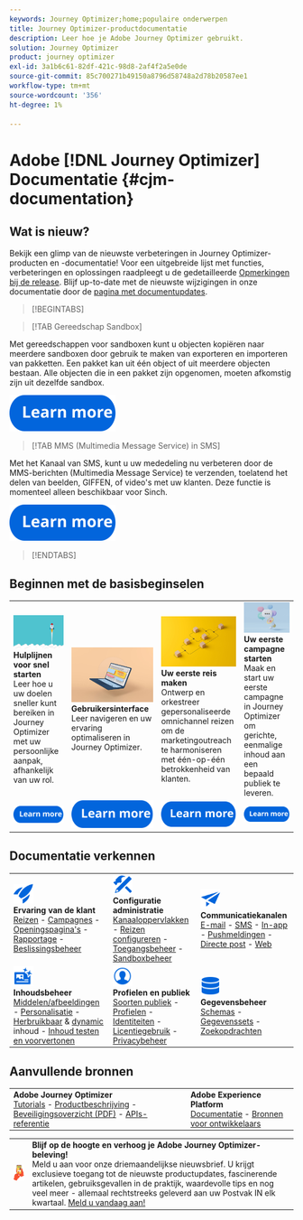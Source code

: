 ```yaml
---
keywords: Journey Optimizer;home;populaire onderwerpen
title: Journey Optimizer-productdocumentatie
description: Leer hoe je Adobe Journey Optimizer gebruikt.
solution: Journey Optimizer
product: journey optimizer
exl-id: 3a1b6c61-82df-421c-98d8-2af4f2a5e0de
source-git-commit: 85c700271b49150a8796d58748a2d78b20587ee1
workflow-type: tm+mt
source-wordcount: '356'
ht-degree: 1%

---
```


# Adobe [!DNL Journey Optimizer] Documentatie {#cjm-documentation}

## Wat is nieuw?

Bekijk een glimp van de nieuwste verbeteringen in Journey Optimizer-producten en -documentatie! Voor een uitgebreide lijst met functies, verbeteringen en oplossingen raadpleegt u de gedetailleerde [Opmerkingen bij de release](using/rn/release-notes.md). Blijf up-to-date met de nieuwste wijzigingen in onze documentatie door de [pagina met documentupdates](using/rn/documentation-updates.md).

>[!BEGINTABS]

>[!TAB Gereedschap Sandbox]

Met gereedschappen voor sandboxen kunt u objecten kopiëren naar meerdere sandboxen door gebruik te maken van exporteren en importeren van pakketten. Een pakket kan uit één object of uit meerdere objecten bestaan. Alle objecten die in een pakket zijn opgenomen, moeten afkomstig zijn uit dezelfde sandbox.

[![afbeelding](using/assets/do-not-localize/learn-more-button.svg)](using/building-journeys/copy-to-sandbox.md)

>[!TAB MMS (Multimedia Message Service) in SMS]

Met het Kanaal van SMS, kunt u uw mededeling nu verbeteren door de MMS-berichten (Multimedia Message Service) te verzenden, toelatend het delen van beelden, GIFFEN, of video&#39;s met uw klanten. Deze functie is momenteel alleen beschikbaar voor Sinch.

[![afbeelding](using/assets/do-not-localize/learn-more-button.svg)](using/sms/create-sms.md#mms-content)

>[!ENDTABS]

## Beginnen met de basisbeginselen

<table style="table-layout:fixed">
  <tr style="border: 0;">
    <td>
    <a href="using/start/quick-start.md"><img src="using/assets/do-not-localize/start-quick.png"></a>
    <div><strong>Hulplijnen voor snel starten</strong><br/>Leer hoe u uw doelen sneller kunt bereiken in Journey Optimizer met uw persoonlijke aanpak, afhankelijk van uw rol.</div>
    </td>
    <td>
    <a href="using/start/user-interface.md"><img src="using/assets/do-not-localize/start-interface.jpeg"></a>
    <div><strong>Gebruikersinterface</strong><br/>Leer navigeren en uw ervaring optimaliseren in Journey Optimizer.</div>
    </td>
    <td>
    <a href="using/building-journeys/journey-gs.md"><img src="using/assets/do-not-localize/start-journey.jpeg"></a>
    <div><strong>Uw eerste reis maken</strong><br/>Ontwerp en orkestreer gepersonaliseerde omnichannel reizen om de marketingoutreach te harmoniseren met één-op-één betrokkenheid van klanten. 
    </div>
    </td>
    <td>
    <a href="using/campaigns/create-campaign.md"><img src="using/assets/do-not-localize/start-campaign.jpeg"></a>
    <div><strong>Uw eerste campagne starten</strong><br/>Maak en start uw eerste campagne in Journey Optimizer om gerichte, eenmalige inhoud aan een bepaald publiek te leveren.</div>
    </td>
  </tr>
  <tr style="border: 0;">
    <td align="center"><a href="using/start/quick-start.md"><img src="using/assets/do-not-localize/learn-more-button.svg"></a></td>
    <td align="center"><a href="using/start/user-interface.md"><img src="using/assets/do-not-localize/learn-more-button.svg"></a></td>
    <td align="center"><a href="using/building-journeys/journey-gs.md"><img src="using/assets/do-not-localize/learn-more-button.svg"></a></td>
    <td align="center"><a href="using/campaigns/create-campaign.md"><img src="using/assets/do-not-localize/learn-more-button.svg"></a></td>
    </tr>
</table>

## Documentatie verkennen

<table style="table-layout:auto">
  <tr style="border: 0;">
    <td>
      <img src="using/assets/do-not-localize/icon-quick-start.svg" width="35px"><br/>
      <strong>Ervaring van de klant</strong><br/><a href="using/building-journeys/journey.md">Reizen</a> - <a href="using/campaigns/get-started-with-campaigns.md">Campagnes</a> - <a href="using/landing-pages/get-started-lp.md">Openingspagina's</a> - <a href="using/reports/live-report.md">Rapportage</a> - <a href="using/offers/get-started/starting-offer-decisioning.md">Beslissingsbeheer</a>
    </td>
    <td>
      <img src="using/assets/do-not-localize/icon-configure.svg" width="35px"><br/>
      <strong>Configuratie<br/>administratie</strong><br/><a href="using/configuration/channel-surfaces.md">Kanaaloppervlakken</a> - <a href="using/configuration/about-data-sources-events-actions.md">Reizen configureren</a>  - <a href="using/administration/permissions-overview.md">Toegangsbeheer</a> - <a href="using/administration/sandboxes.md">Sandboxbeheer</a>
    </td>
    <td>
      <img src="using/assets/do-not-localize/icon-campaign.svg" width="35px"><br/>
      <strong>Communicatiekanalen</strong><br/><a href="using/email/get-started-email.md">E-mail</a> - <a href="using/sms/get-started-sms.md">SMS</a> - <a href="using/in-app/get-started-in-app.md">In-app</a> - <a href="using/push/get-started-push.md">Pushmeldingen</a> - <a href="using/direct-mail/get-started-direct-mail.md">Directe post</a> - <a href="using/web/get-started-web.md">Web</a>
    </td>
  </tr>
  <tr style="border: 0;">
    <td>
      <img src="using/assets/do-not-localize/icon-content.svg" width="35px"><br/>
      <strong>Inhoudsbeheer</strong><br/><a href="using/content-management/assets.md">Middelen/afbeeldingen</a> - <a href="using/personalization/personalize.md">Personalisatie</a> - <a href="using/content-management/content-templates.md">Herbruikbaar</a> &amp; <a href="using/personalization/dynamic-content.md">dynamic</a> inhoud - <a href="using/content-management/preview-test.md">Inhoud testen en voorvertonen</a>
    </td>
    <td>
      <img src="using/assets/do-not-localize/icon_profile-audience.svg" width="35px"><br/>
      <strong>Profielen en publiek</strong><br/><a href="using/audience/about-audiences.md">Soorten publiek</a> - <a href="using/audience/get-started-profiles.md">Profielen</a> - <a href="using/audience/get-started-identity.md">Identiteiten</a> - <a href="using/audience/license-usage.md">Licentiegebruik</a> - <a href="using/privacy/get-started-privacy.md">Privacybeheer</a>
    </td>
    <td>
      <img src="using/assets/do-not-localize/icon-data.svg" width="35px"><br/>
      <strong>Gegevensbeheer</strong><br/><a href="using/data/get-started-schemas.md">Schemas</a> - <a href="using/data/get-started-datasets.md">Gegevenssets</a> - <a href="using/data/get-started-queries.md">Zoekopdrachten</a>
    </td>
  </tr>
</table>

## Aanvullende bronnen

<table style="table-layout:fixed"><tr style="border: 0;">
<td><strong>Adobe Journey Optimizer</strong><br/>
<a href="https://experienceleague.adobe.com/docs/journey-optimizer-learn/tutorials/overview.html" target="_blank">Tutorials</a> - <a href="https://helpx.adobe.com/legal/product-descriptions/adobe-journey-optimizer.html" target="_blank">Productbeschrijving</a> - <a href="https://www.adobe.com/content/dam/cc/en/security/pdfs/AJO_SecurityOverview.pdf" target="_blank">Beveiligingsoverzicht (PDF)</a> - <a href="https://developer.adobe.com/journey-optimizer-apis/" target="_blank">APIs-referentie</a>
</td>
<td><strong>Adobe Experience Platform</strong><br/>
<a href="https://experienceleague.adobe.com/docs/experience-platform/landing/home.html" target="_blank">Documentatie</a> - <a href="https://www.adobe.com/nl/experience-platform/documentation-and-developer-resources.html" target="_blank">Bronnen voor ontwikkelaars</a>
</td>
</tr></table>

<table style="table-layout:auto"><tr style="border: 0;"><td><img src="using/assets/do-not-localize/newsletter.png"></td><td>
<b>Blijf op de hoogte en verhoog je Adobe Journey Optimizer-beleving!</b><br/>Meld u aan voor onze driemaandelijkse nieuwsbrief. U krijgt exclusieve toegang tot de nieuwste productupdates, fascinerende artikelen, gebruiksgevallen in de praktijk, waardevolle tips en nog veel meer - allemaal rechtstreeks geleverd aan uw Postvak IN elk kwartaal. <a href="https://www.adobe.com/subscription/Adobe_Journey_Optimizer_NL.html">Meld u vandaag aan!</a></td></tr></table>
